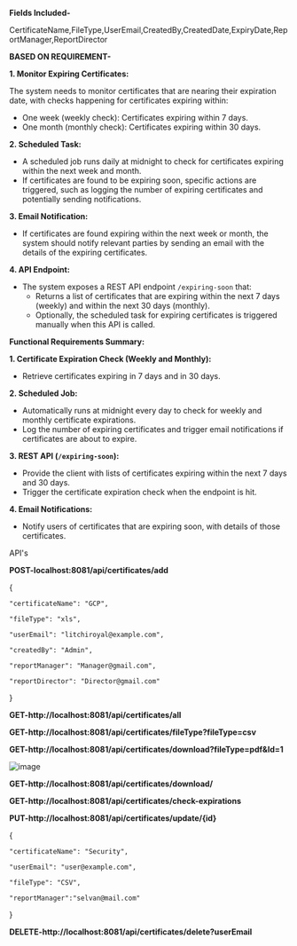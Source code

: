 **Fields Included-**

CertificateName,FileType,UserEmail,CreatedBy,CreatedDate,ExpiryDate,ReportManager,ReportDirector

**BASED ON REQUIREMENT-**


**1. Monitor Expiring Certificates:**
   
The system needs to monitor certificates that are nearing their expiration date, with checks happening for certificates expiring within:
   - One week (weekly check): Certificates expiring within 7 days.
   - One month (monthly check): Certificates expiring within 30 days.

**2. Scheduled Task:**
   
   - A scheduled job runs daily at midnight to check for certificates expiring within the next week and month.
   - If certificates are found to be expiring soon, specific actions are triggered, such as logging the number of expiring certificates and potentially sending notifications.

**3. Email Notification:**
  
   - If certificates are found expiring within the next week or month, the system should notify relevant parties by sending an email with the details of the expiring certificates.

**4. API Endpoint:**
   
   - The system exposes a REST API endpoint `/expiring-soon` that:
     - Returns a list of certificates that are expiring within the next 7 days (weekly) and within the next 30 days (monthly).
     - Optionally, the scheduled task for expiring certificates is triggered manually when this API is called.


**Functional Requirements Summary:**
 
**1. Certificate Expiration Check (Weekly and Monthly):**

   - Retrieve certificates expiring in 7 days and in 30 days.

**2. Scheduled Job:**

   - Automatically runs at midnight every day to check for weekly and monthly certificate expirations.
   - Log the number of expiring certificates and trigger email notifications if certificates are about to expire.

**3. REST API (`/expiring-soon`):**

   - Provide the client with lists of certificates expiring within the next 7 days and 30 days.
   - Trigger the certificate expiration check when the endpoint is hit.

**4. Email Notifications:**

   - Notify users of certificates that are expiring soon, with details of those certificates.

API's

**POST-localhost:8081/api/certificates/add**

{

    "certificateName": "GCP",
    
    "fileType": "xls",
    
    "userEmail": "litchiroyal@example.com",
    
    "createdBy": "Admin",
    
    "reportManager": "Manager@gmail.com",
    
    "reportDirector": "Director@gmail.com"
    
   
}


**GET-http://localhost:8081/api/certificates/all**

**GET-http://localhost:8081/api/certificates/fileType?fileType=csv**

**GET-http://localhost:8081/api/certificates/download?fileType=pdf&Id=1**

![image](https://github.com/user-attachments/assets/327e5404-6ab1-4cff-9b96-1838a2ab8036)


**GET-http://localhost:8081/api/certificates/download/**

**GET-http://localhost:8081/api/certificates/check-expirations**

**PUT-http://localhost:8081/api/certificates/update/{id}**

{

    "certificateName": "Security",
   
    "userEmail": "user@example.com",
    
    "fileType": "CSV",
  
    "reportManager":"selvan@mail.com"
    
}

**DELETE-http://localhost:8081/api/certificates/delete?userEmail**


